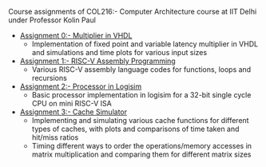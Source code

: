 Course assignments of COL216:- Computer Architecture course at IIT Delhi under Professor Kolin Paul

- [Assignment 0:- Multiplier in VHDL](./Assignment_0_Variable_Latency_Multiplier)
    * Implementation of fixed point and variable latency multiplier in VHDL and simulations and time plots for various input sizes
- [Assignment 1:- RISC-V Assembly Programming](./Assignment_1_RISC_Assembly_Programming)
    * Various RISC-V assembly language codes for functions, loops and recursions
- [Assignment 2:- Processor in Logisim](./Assignment_2_Processor_Logisim)
    * Basic processor implementation in logisim for a 32-bit single cycle CPU on mini RISC-V ISA
- [Assignment 3:- Cache Simulator](./Assignment_3_Cache_Simulator)
    * Implementing and simulating various cache functions for different types of caches, with plots and comparisons of time taken and hit/miss ratios
    * Timing different ways to order the operations/memory accesses in matrix multiplication and comparing them for different matrix sizes
